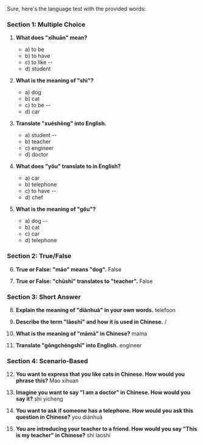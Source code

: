 Sure, here's the language test with the provided words:

### Section 1: Multiple Choice

1. **What does "xǐhuān" mean?**
   - a) to be
   - b) to have
   - c) to like --
   - d) student

2. **What is the meaning of "shì"?**
   - a) dog
   - b) cat
   - c) to be --
   - d) car

3. **Translate "xuéshēng" into English.**
   - a) student --
   - b) teacher
   - c) engineer
   - d) doctor

4. **What does "yǒu" translate to in English?**
   - a) car
   - b) telephone
   - c) to have --
   - d) chef

5. **What is the meaning of "gǒu"?**
   - a) dog -- 
   - b) cat
   - c) car
   - d) telephone

### Section 2: True/False

6. **True or False: "māo" means "dog".** False

7. **True or False: "chūshī" translates to "teacher".** False

### Section 3: Short Answer

8. **Explain the meaning of "diànhuà" in your own words.** telefoon

9. **Describe the term "lǎoshī" and how it is used in Chinese.** /

10. **What is the meaning of "māmā" in Chinese?** mama

11. **Translate "gōngchéngshī" into English.** engineer

### Section 4: Scenario-Based

12. **You want to express that you like cats in Chinese. How would you phrase this?** Mao xihuan

13. **Imagine you want to say "I am a doctor" in Chinese. How would you say it?** shi yicheng

14. **You want to ask if someone has a telephone. How would you ask this question in Chinese?** you diànhuà

15. **You are introducing your teacher to a friend. How would you say "This is my teacher" in Chinese?** shi laoshi

